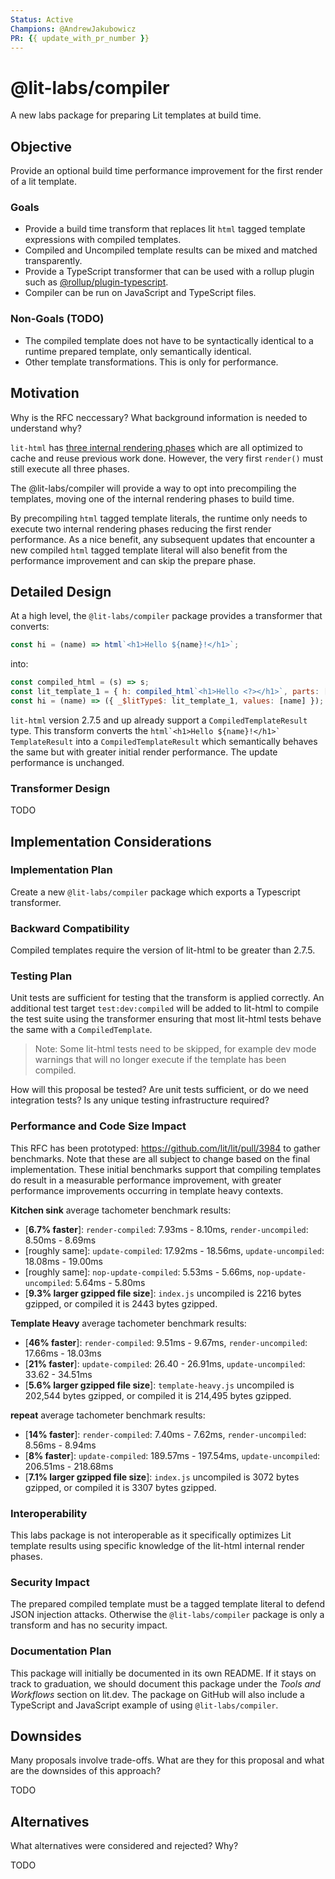 ```yaml
---
Status: Active
Champions: @AndrewJakubowicz
PR: {{ update_with_pr_number }}
---
```


# @lit-labs/compiler

A new labs package for preparing Lit templates at build time.

## Objective

Provide an optional build time performance improvement for the first render of a lit template.


### Goals

- Provide a build time transform that replaces lit `html` tagged template expressions with compiled templates.
- Compiled and Uncompiled template results can be mixed and matched transparently.
- Provide a TypeScript transformer that can be used with a rollup plugin such as [@rollup/plugin-typescript](https://www.npmjs.com/package/@rollup/plugin-typescript).
- Compiler can be run on JavaScript and TypeScript files.

### Non-Goals (TODO)

- The compiled template does not have to be syntactically identical to a runtime prepared template, only semantically identical.
- Other template transformations. This is only for performance.

## Motivation

Why is the RFC neccessary? What background information is needed to understand why?

`lit-html` has [three internal rendering phases](https://github.com/lit/lit/blob/main/dev-docs/design/how-lit-html-works.md#summary-of-lit-html-rendering-phases) which are all optimized to cache and reuse previous work done. However, the very first `render()` must still execute all three phases.

The @lit-labs/compiler will provide a way to opt into precompiling the templates, moving one of the internal rendering phases to build time.

By precompiling `html` tagged template literals, the runtime only needs to execute two internal rendering phases reducing the first render performance. As a nice benefit, any subsequent updates that encounter a new compiled `html` tagged template literal will also benefit from the performance improvement and can skip the prepare phase.

## Detailed Design

At a high level, the `@lit-labs/compiler` package provides a transformer that converts:

```js
const hi = (name) => html`<h1>Hello ${name}!</h1>`;
```

into:

```js
const compiled_html = (s) => s;
const lit_template_1 = { h: compiled_html`<h1>Hello <?></h1>`, parts: [{ type: 2, index: 1 }] };
const hi = (name) => ({ _$litType$: lit_template_1, values: [name] });
```

`lit-html` version 2.7.5 and up already support a `CompiledTemplateResult` type. This transform converts the `` html`<h1>Hello ${name}!</h1>` `` `TemplateResult` into a `CompiledTemplateResult` which semantically behaves the same but with greater initial render performance. The update performance is unchanged.

### Transformer Design

TODO


## Implementation Considerations

### Implementation Plan

Create a new `@lit-labs/compiler` package which exports a Typescript transformer.

### Backward Compatibility

Compiled templates require the version of lit-html to be greater than 2.7.5.

### Testing Plan

Unit tests are sufficient for testing that the transform is applied correctly. An additional test target `test:dev:compiled` will be added to lit-html to compile the test suite using the transformer ensuring that most lit-html tests behave the same with a `CompiledTemplate`.

> Note: Some lit-html tests need to be skipped, for example dev mode warnings that will no longer execute if the template has been compiled.

How will this proposal be tested? Are unit tests sufficient, or do we need integration tests? Is any unique testing infrastructure required?

### Performance and Code Size Impact

This RFC has been prototyped: https://github.com/lit/lit/pull/3984 to gather benchmarks. Note that these are all subject to change based on the final implementation. These initial benchmarks support that compiling templates do result in a measurable performance improvement, with greater performance improvements occurring in template heavy contexts.

**Kitchen sink** average tachometer benchmark results:

- [**6.7% faster**]: `render-compiled`: 7.93ms - 8.10ms, `render-uncompiled`: 8.50ms - 8.69ms
- [roughly same]: `update-compiled`: 17.92ms - 18.56ms, `update-uncompiled`: 18.08ms - 19.00ms
- [roughly same]: `nop-update-compiled`: 5.53ms - 5.66ms, `nop-update-uncompiled`: 5.64ms - 5.80ms
 - [**9.3% larger gzipped file size**]: `index.js` uncompiled is 2216 bytes gzipped, or compiled it is 2443 bytes gzipped.

**Template Heavy** average tachometer benchmark results:

 - [**46% faster**]: `render-compiled`: 9.51ms - 9.67ms, `render-uncompiled`: 17.66ms - 18.03ms
 - [**21% faster**]: `update-compiled`: 26.40 - 26.91ms, `update-uncompiled`: 33.62 - 34.51ms
 - [**5.6% larger gzipped file size**]: `template-heavy.js` uncompiled is 202,544 bytes gzipped, or compiled it is 214,495 bytes gzipped.

**repeat** average tachometer benchmark results:

 - [**14% faster**]: `render-compiled`: 7.40ms - 7.62ms, `render-uncompiled`: 8.56ms - 8.94ms
 - [**8% faster**]: `update-compiled`: 189.57ms - 197.54ms, `update-uncompiled`: 206.51ms - 218.68ms
 - [**7.1% larger gzipped file size**]: `index.js` uncompiled is 3072 bytes gzipped, or compiled it is 3307 bytes gzipped.

### Interoperability

This labs package is not interoperable as it specifically optimizes Lit template results using specific knowledge of the lit-html internal render phases.

### Security Impact

The prepared compiled template must be a tagged template literal to defend JSON injection attacks. Otherwise the `@lit-labs/compiler` package is only a transform and has no security impact.

### Documentation Plan

This package will initially be documented in its own README. If it stays on track to graduation, we should document this package under the *Tools and Workflows* section on lit.dev. The package on GitHub will also include a TypeScript and JavaScript example of using `@lit-labs/compiler`.

## Downsides

Many proposals involve trade-offs. What are they for this proposal and what are the downsides of this approach?

TODO

## Alternatives

What alternatives were considered and rejected? Why?

TODO